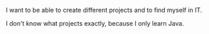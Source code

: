 I want to be able to create different projects and  to find myself in IT.

I don't know what projects exactly, because I only learn Java. 


